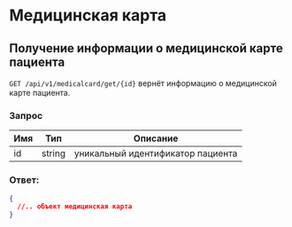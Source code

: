 # Медицинская карта

## Получение информации о медицинской карте пациента

`GET /api/v1/medicalcard/get/{id}` вернёт информацию о медицинской карте пациента.

### Запрос

Имя | Тип | Описание
--- | --- | ---
id | string | уникальный идентификатор пациента

### Ответ:

```json
{
  //.. объект медицинская карта
}
```

